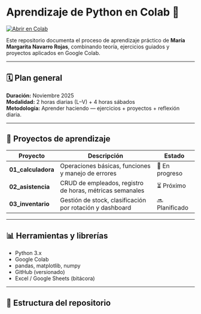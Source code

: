 # Aprendizaje de Python en Colab 🧠

[![Abrir en Colab](https://colab.research.google.com/assets/colab-badge.svg)](https://colab.research.google.com/github/mmnavarror/aprendizaje-python-colab/blob/main/00_starter_colab.ipynb)

Este repositorio documenta el proceso de aprendizaje práctico de **María Margarita Navarro Rojas**, combinando teoría, ejercicios guiados y proyectos aplicados en Google Colab.

---

## 🗓️ Plan general

**Duración:** Noviembre 2025  
**Modalidad:** 2 horas diarias (L–V) + 4 horas sábados  
**Metodología:** Aprender haciendo — ejercicios + proyectos + reflexión diaria.

---

## 🚀 Proyectos de aprendizaje

| Proyecto | Descripción | Estado |
|-----------|--------------|--------|
| **01_calculadora** | Operaciones básicas, funciones y manejo de errores | 🔄 En progreso |
| **02_asistencia** | CRUD de empleados, registro de horas, métricas semanales | ⏳ Próximo |
| **03_inventario** | Gestión de stock, clasificación por rotación y dashboard | 🔜 Planificado |

---

## 📊 Herramientas y librerías

- Python 3.x  
- Google Colab  
- pandas, matplotlib, numpy  
- GitHub (versionado)  
- Excel / Google Sheets (bitácora)

---

## 🧩 Estructura del repositorio

